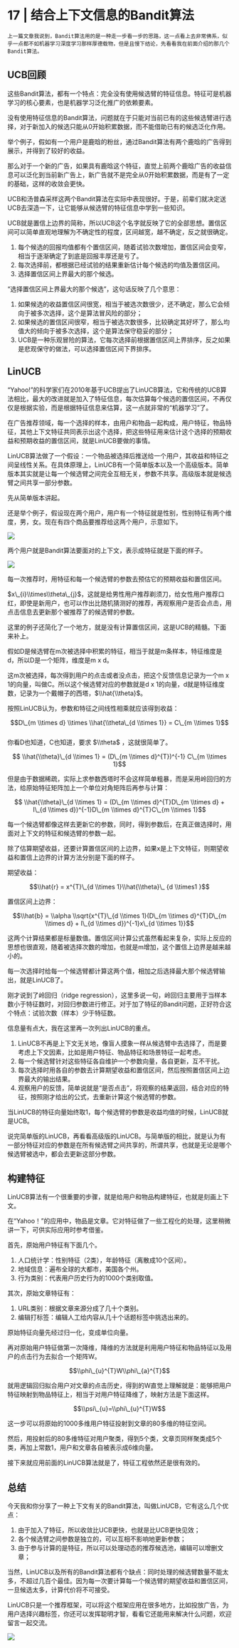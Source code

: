 # 17 | 结合上下文信息的Bandit算法

    上一篇文章我说到，Bandit算法用的是一种走一步看一步的思路，这一点看上去非常佛系，似乎一点都不如机器学习深度学习那样厚德载物，但是且慢下结论，先看看我在前面介绍的那几个Bandit算法。

## UCB回顾

这些Bandit算法，都有一个特点：完全没有使用候选臂的特征信息。特征可是机器学习的核心要素，也是机器学习泛化推广的依赖要素。

没有使用特征信息的Bandit算法，问题就在于只能对当前已有的这些候选臂进行选择，对于新加入的候选只能从0开始积累数据，而不能借助已有的候选泛化作用。

举个例子，假如有一个用户是鹿晗的粉丝，通过Bandit算法有两个鹿晗的广告得到展示，并得到了较好的收益。

那么对于一个新的广告，如果具有鹿晗这个特征，直觉上前两个鹿晗广告的收益信息可以泛化到当前新广告上，新广告就不是完全从0开始积累数据，而是有了一定的基础，这样的收敛会更快。

UCB和汤普森采样这两个Bandit算法在实际中表现很好。于是，前辈们就决定送UCB去深造一下，让它能够从候选臂的特征信息中学到一些知识。

UCB就是置信上边界的简称，所以UCB这个名字就反映了它的全部思想。置信区间可以简单直观地理解为不确定性的程度，区间越宽，越不确定，反之就很确定。

1.  每个候选的回报均值都有个置信区间，随着试验次数增加，置信区间会变窄，相当于逐渐确定了到底是回报丰厚还是亏了。
2.  每次选择前，都根据已经试验的结果重新估计每个候选的均值及置信区间。
3.  选择置信区间上界最大的那个候选。

“选择置信区间上界最大的那个候选”，这句话反映了几个意思：

1.  如果候选的收益置信区间很宽，相当于被选次数很少，还不确定，那么它会倾向于被多次选择，这个是算法冒风险的部分；
2.  如果候选的置信区间很窄，相当于被选次数很多，比较确定其好坏了，那么均值大的倾向于被多次选择，这个是算法保守稳妥的部分；
3.  UCB是一种乐观冒险的算法，它每次选择前根据置信区间上界排序，反之如果是悲观保守的做法，可以选择置信区间下界排序。

## LinUCB

“Yahoo!”的科学家们在2010年基于UCB提出了LinUCB算法，它和传统的UCB算法相比，最大的改进就是加入了特征信息，每次估算每个候选的置信区间，不再仅仅是根据实验，而是根据特征信息来估算，这一点就非常的“机器学习”了。

在广告推荐领域，每一个选择的样本，由用户和物品一起构成，用户特征，物品特征，其他上下文特征共同表示出这个选择，把这些特征用来估计这个选择的预期收益和预期收益的置信区间，就是LinUCB要做的事情。

LinUCB算法做了一个假设：一个物品被选择后推送给一个用户，其收益和特征之间呈线性关系。在具体原理上，LinUCB有一个简单版本以及一个高级版本。简单版本其实就是让每一个候选臂之间完全互相无关，参数不共享。高级版本就是候选臂之间共享一部分参数。

先从简单版本讲起。

还是举个例子，假设现在两个用户，用户有一个特征就是性别，性别特征有两个维度，男，女。现在有四个商品要推荐给这两个用户，示意如下。

![](https://static001.geekbang.org/resource/image/ea/4b/eae9254fef3cdfc681247f58fa740b4b.png)

两个用户就是Bandit算法要面对的上下文，表示成特征就是下面的样子。

![](https://static001.geekbang.org/resource/image/d4/ae/d47f7f976d7a0fd651f8f4be67f8aeae.png)

每一次推荐时，用特征和每一个候选臂的参数去预估它的预期收益和置信区间。

$x\_{i}\\times\\theta\_{j}$，这就是给男性用户推荐剃须刀，给女性用户推荐口红，即使是新用户，也可以作出比随机猜测好的推荐，再观察用户是否会点击，用点击信息去更新那个被推荐了的候选臂的参数。

这里的例子还简化了一个地方，就是没有计算置信区间，这是UCB的精髓。下面来补上。

假如D是候选臂在m次被选择中积累的特征，相当于就是m条样本，特征维度是d，所以D是一个矩阵，维度是m x d。

这m次被选择，每次得到用户的点击或者没点击，把这个反馈信息记录为一个m x 1的向量，叫做C。所以这个候选臂对应的参数就是d x 1的向量，d就是特征维度数，记录为一个戴帽子的西塔，$\\hat{\\theta}$。

按照LinUCB认为，参数和特征之间线性相乘就应该得到收益：

$$D\_{m \\times d} \\times \\hat{\\theta\_{d \\times 1}} = C\_{m \\times 1}$$  
你看D也知道，C也知道，要求 $\\theta$ ，这就很简单了。

$$ \\hat{\\theta}\_{d \\times 1} = (D\_{m \\times d}^{T})^{-1} C\_{m \\times 1}$$

但是由于数据稀疏，实际上求参数西塔时不会这样简单粗暴，而是采用岭回归的方法，给原始特征矩阵加上一个单位对角矩阵后再参与计算：

$$ \\hat{\\theta}\_{d \\times 1} = (D\_{m \\times d}^{T}D\_{m \\times d} + I\_{d \\times d})^{-1}D\_{m \\times d}^{T}C\_{m \\times 1}$$

每一个候选臂都像这样去更新它的参数，同时，得到参数后，在真正做选择时，用面对上下文的特征和候选臂的参数一起。

除了估算期望收益，还要计算置信区间的上边界，如果x是上下文特征，则期望收益和置信上边界的计算方法分别是下面的样子。

期望收益：

$$\\hat{r} = x^{T}\_{d \\times 1}\\hat{\\theta}\_ {d \\times1 }$$

置信区间上边界：

$$\\hat{b} = \\alpha \\sqrt{x^{T}\_{d \\times 1}(D\_{m \\times d}^{T}D\_{m \\times d} + I\_{d \\times d})^{-1}x\_{d \\times 1}}$$

这两个计算结果都是标量数值。置信区间计算公式虽然看起来复杂，实际上反应的思想也很直观，随着被选择次数的增加，也就是m增加，这个置信上边界是越来越小的。

每一次选择时给每一个候选臂都计算这两个值，相加之后选择最大那个候选臂输出，就是LinUCB了。

刚才说到了岭回归（ridge regression），这里多说一句，岭回归主要用于当样本数小于特征数时，对回归参数进行修正。对于加了特征的Bandit问题，正好符合这个特点：试验次数（样本）少于特征数。

信息量有点大，我在这里再一次列出LinUCB的重点。

1.  LinUCB不再是上下文无关地，像盲人摸象一样从候选臂中去选择了，而是要考虑上下文因素，比如是用户特征、物品特征和场景特征一起考虑。
2.  每一个候选臂针对这些特征各自维护一个参数向量，各自更新，互不干扰。
3.  每次选择时用各自的参数去计算期望收益和置信区间，然后按照置信区间上边界最大的输出结果。
4.  观察用户的反馈，简单说就是“是否点击”，将观察的结果返回，结合对应的特征，按照刚才给出的公式，去重新计算这个候选臂的参数。

当LinUCB的特征向量始终取1，每个候选臂的参数是收益均值的时候，LinUCB就是UCB。

说完简单版的LinUCB，再看看高级版的LinUCB。与简单版的相比，就是认为有一部分特征对应的参数是在所有候选臂之间共享的，所谓共享，也就是无论是哪个候选臂被选中，都会去更新这部分参数。

## 构建特征

LinUCB算法有一个很重要的步骤，就是给用户和物品构建特征，也就是刻画上下文。

在“Yahoo！”的应用中，物品是文章。它对特征做了一些工程化的处理，这里稍微讲一下，可供实际应用时参考借鉴。

首先，原始用户特征有下面几个。

1.  人口统计学：性别特征（2类），年龄特征（离散成10个区间）。
2.  地域信息：遍布全球的大都市，美国各个州。
3.  行为类别：代表用户历史行为的1000个类别取值。

其次，原始文章特征有：

1.  URL类别：根据文章来源分成了几十个类别。
2.  编辑打标签：编辑人工给内容从几十个话题标签中挑选出来的。

原始特征向量先经过归一化，变成单位向量。

再对原始用户特征做第一次降维，降维的方法就是利用用户特征和物品特征以及用户的点击行为去拟合一个矩阵W。

$$\\phi\_{u}^{T}W\\phi\_{a}^{T}$$

就用逻辑回归拟合用户对文章的点击历史，得到的W直觉上理解就是：能够把用户特征映射到物品特征上，相当于对用户特征降维了，映射方法是下面这样。

$$\\psi\_{u}=\\phi\_{u}^{T}W$$

这一步可以将原始的1000多维用户特征投射到文章的80多维的特征空间。

然后，用投射后的80多维特征对用户聚类，得到5个类，文章页同样聚类成5个类，再加上常数1，用户和文章各自被表示成6维向量。

接下来就应用前面的LinUCB算法就是了，特征工程依然还是很有效的。

## 总结

今天我和你分享了一种上下文有关的Bandit算法，叫做LinUCB，它有这么几个优点：

1.  由于加入了特征，所以收敛比UCB更快，也就是比UCB更快见效；
2.  各个候选臂之间参数是独立的，可以互相不影响地更新参数；
3.  由于参与计算的是特征，所以可以处理动态的推荐候选池，编辑可以增删文章；

当然，LinUCB以及所有的Bandit算法都有个缺点：同时处理的候选臂数量不能太多，不超过几百个最佳。因为每一次要计算每一个候选臂的期望收益和置信区间，一旦候选太多，计算代价将不可接受。

LinUCB只是一个推荐框架，可以将这个框架应用在很多地方，比如投放广告，为用户选择兴趣标签，你还可以发挥聪明才智，看看它还能用来解决什么问题，欢迎留言一起交流。

![](https://static001.geekbang.org/resource/image/87/b0/873b086966136189db14874181823fb0.jpg)
    